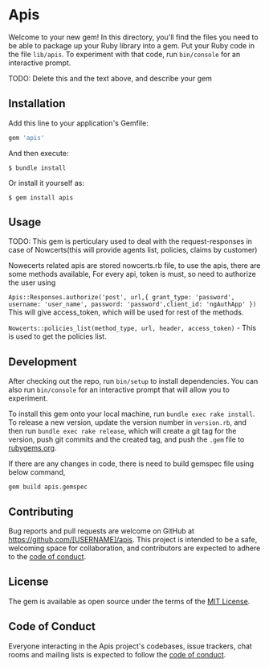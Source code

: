 # Apis

Welcome to your new gem! In this directory, you'll find the files you need to be able to package up your Ruby library into a gem. Put your Ruby code in the file `lib/apis`. To experiment with that code, run `bin/console` for an interactive prompt.

TODO: Delete this and the text above, and describe your gem

## Installation

Add this line to your application's Gemfile:

```ruby
gem 'apis'
```

And then execute:

    $ bundle install

Or install it yourself as:

    $ gem install apis

## Usage

TODO: 
This gem is perticulary used to deal with the request-responses in case of Nowcerts(this will provide agents list, policies, claims by customer)

Nowecerts related apis are stored nowcerts.rb file, to use the apis, there are some methods available,
For every api, token is must, so need to authorize the user using

`Apis::Responses.authorize('post', url,{ grant_type: 'password', username: 'user_name', password: 'password',client_id: 'ngAuthApp' })`
This will give access_token, which will be used for rest of the methods.

`Nowcerts::policies_list(method_type, url, header, access_token)` - This is used to get the policies list.

## Development

After checking out the repo, run `bin/setup` to install dependencies. You can also run `bin/console` for an interactive prompt that will allow you to experiment.

To install this gem onto your local machine, run `bundle exec rake install`. To release a new version, update the version number in `version.rb`, and then run `bundle exec rake release`, which will create a git tag for the version, push git commits and the created tag, and push the `.gem` file to [rubygems.org](https://rubygems.org).

If there are any changes in code, there is need to build gemspec file using below command,

`gem build apis.gemspec 
`

## Contributing

Bug reports and pull requests are welcome on GitHub at https://github.com/[USERNAME]/apis. This project is intended to be a safe, welcoming space for collaboration, and contributors are expected to adhere to the [code of conduct](https://github.com/[USERNAME]/apis/blob/master/CODE_OF_CONDUCT.md).

## License

The gem is available as open source under the terms of the [MIT License](https://opensource.org/licenses/MIT).

## Code of Conduct

Everyone interacting in the Apis project's codebases, issue trackers, chat rooms and mailing lists is expected to follow the [code of conduct](https://github.com/[USERNAME]/apis/blob/master/CODE_OF_CONDUCT.md).


